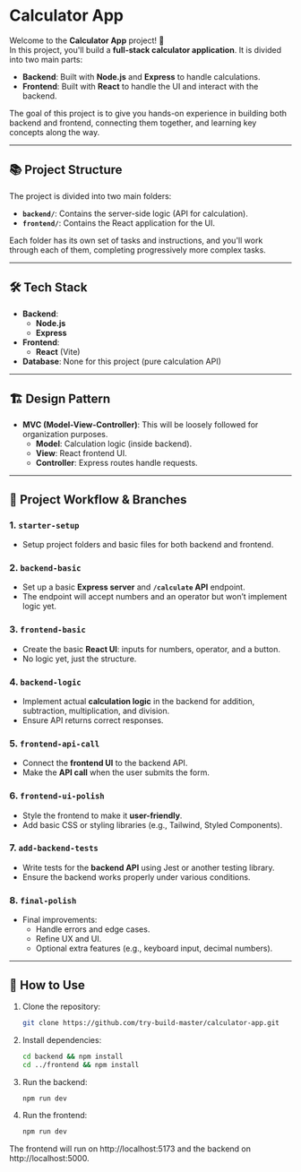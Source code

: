 # Calculator App

Welcome to the **Calculator App** project! 🎉  
In this project, you'll build a **full-stack calculator application**. It is divided into two main parts:  
- **Backend**: Built with **Node.js** and **Express** to handle calculations.
- **Frontend**: Built with **React** to handle the UI and interact with the backend.

The goal of this project is to give you hands-on experience in building both backend and frontend, connecting them together, and learning key concepts along the way.

---

## 📚 Project Structure
The project is divided into two main folders:
- **`backend/`**: Contains the server-side logic (API for calculation).
- **`frontend/`**: Contains the React application for the UI.

Each folder has its own set of tasks and instructions, and you'll work through each of them, completing progressively more complex tasks.

---

## 🛠 Tech Stack
- **Backend**: 
  - **Node.js**
  - **Express**
- **Frontend**: 
  - **React** (Vite)
- **Database**: None for this project (pure calculation API)

---

## 🏗️ Design Pattern
- **MVC (Model-View-Controller)**: This will be loosely followed for organization purposes.
  - **Model**: Calculation logic (inside backend).
  - **View**: React frontend UI.
  - **Controller**: Express routes handle requests.

---

## 🚀 Project Workflow & Branches

### 1. `starter-setup`  
- Setup project folders and basic files for both backend and frontend.

### 2. `backend-basic`
- Set up a basic **Express server** and **`/calculate` API** endpoint.
- The endpoint will accept numbers and an operator but won’t implement logic yet.

### 3. `frontend-basic`
- Create the basic **React UI**: inputs for numbers, operator, and a button.
- No logic yet, just the structure.

### 4. `backend-logic`
- Implement actual **calculation logic** in the backend for addition, subtraction, multiplication, and division.
- Ensure API returns correct responses.

### 5. `frontend-api-call`
- Connect the **frontend UI** to the backend API.
- Make the **API call** when the user submits the form.

### 6. `frontend-ui-polish`
- Style the frontend to make it **user-friendly**.
- Add basic CSS or styling libraries (e.g., Tailwind, Styled Components).

### 7. `add-backend-tests`
- Write tests for the **backend API** using Jest or another testing library.
- Ensure the backend works properly under various conditions.

### 8. `final-polish`
- Final improvements:
  - Handle errors and edge cases.
  - Refine UX and UI.
  - Optional extra features (e.g., keyboard input, decimal numbers).

---

## 🔧 How to Use

1. Clone the repository:
   ```bash
   git clone https://github.com/try-build-master/calculator-app.git

2. Install dependencies:
    ```bash
    cd backend && npm install
    cd ../frontend && npm install
3. Run the backend:
    ```bash
    npm run dev
4. Run the frontend:
    ```bash
    npm run dev

The frontend will run on http://localhost:5173 and the backend on http://localhost:5000.


